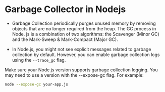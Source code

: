 # Garbage Collector in Nodejs 

- Garbage Collection periodically purges unused memory by removing objects that are no longer required from the heap. The GC process in Node. js is a combination of two algorithms: the Scavenger (Minor GC) and the Mark-Sweep & Mark-Compact (Major GC).

- In Node.js, you might not see explicit messages related to garbage collection by default. However, you can enable garbage collection logs using the `--trace_gc` flag.

Make sure your Node.js version supports garbage collection logging. You may need to use a version with the --expose-gc flag. 
For example:
```bash
node --expose-gc your-app.js
